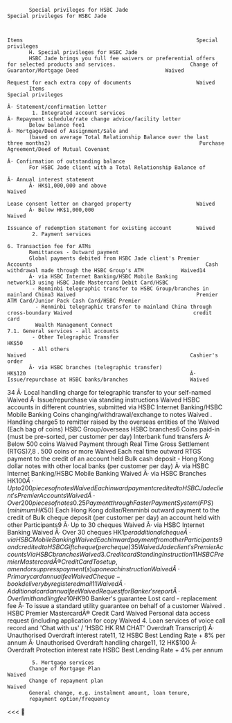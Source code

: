 


           Special privileges for HSBC Jade                                                                                                                                                     Special privileges for HSBC Jade 


                                                                                                                                   Items                                                        Special privileges 
           H. Special privileges for HSBC Jade 
           HSBC Jade brings you full fee waivers or preferential offers for selected products and services.                        Change of Guarantor/Mortgage Deed                            Waived 
                                                                                                                                   Request for each extra copy of documents                     Waived 
           Items                                                        Special privileges 
                                                                                                                                   Â· Statement/confirmation letter 
            1. Integrated account services                                                                                         Â· Repayment schedule/rate change advice/facility letter 
           Below balance fee1                                                                                                      Â· Mortgage/Deed of Assignment/Sale and 
           (based on average Total Relationship Balance over the last three months2)                                                Purchase Agreement/Deed of Mutual Covenant 
                                                                                                                                   Â· Confirmation of outstanding balance 
           For HSBC Jade client with a Total Relationship Balance of 
                                                                                                                                   Â· Annual interest statement 
           Â· HK$1,000,000 and above                                     Waived 
                                                                                                                                   Lease consent letter on charged property                     Waived 
           Â· Below HK$1,000,000                                         Waived 
                                                                                                                                   Issuance of redemption statement for existing account        Waived 
            2. Payment services 
                                                                                                                                    6. Transaction fee for ATMs 
           Remittances - Outward payment 
           Global payments debited from HSBC Jade client's Premier Accounts                                                        Cash withdrawal made through the HSBC Group's ATM            Waived14 
           Â· via HSBC Internet Banking/HSBC Mobile Banking                                                                         network13 using HSBC Jade Mastercard Debit Card/HSBC 
            - Renminbi telegraphic transfer to HSBC Group/branches in mainland China3 Waived                                       Premier ATM Card/Junior Pack Cash Card/HSBC Premier 
             - Renminbi telegraphic transfer to mainland China through cross-boundary Waived                                       credit card 
             Wealth Management Connect                                                                                              7.1. General services - all accounts 
            - Other Telegraphic Transfer                                HK$50 
            - All others                                                Waived                                                     Cashier's order 
           Â· via HSBC branches (telegraphic transfer)                   HK$120                                                     Â· Issue/repurchase at HSBC banks/branches                    Waived 
34 
           Â· Local handling charge for telegraphic transfer to your self-named Waived                                              Â· Issue/repurchase via standing instructions                 Waived 
            HSBC accounts in different countries, submitted via HSBC Internet 
            Banking/HSBC Mobile Banking                                                                                            Coins changing/withdrawal/exchange to notes                  Waived 
           . Handling charge5 to remitter raised by the overseas entities of the Waived                                            (Each bag of coins) 
            HSBC Group/overseas HSBC branches6                                                                                     Coins paid-in (must be pre-sorted, per customer per day) 
           Interbank fund transfers                                                                                                Â· Below 500 coins                                            Waived 
           Payment through Real Time Gross Settlement (RTGS)7,8                                                                    . 500 coins or more                                          Waived 
           Each real time outward RTGS payment to the credit of an account held 
                                                                                                                                   Bulk cash deposit - Hong Kong dollar notes 
           with other local banks 
                                                                                                                                   (per customer per day) 
           Â· via HSBC Internet Banking/HSBC Mobile Banking              Waived 
           Â· via HSBC Branches                                          HK$100                                                     Â· Up to 200 pieces of notes                                  Waived 
           Each inward payment credited to HSBC Jade client's Premier Accounts Waived                                              Â· Over 200 pieces of notes                                   0.25% of the full amount deposited 
           Payment through Faster Payment System (FPS)                                                                                                                                          (minimum HK$50) 
           Each Hong Kong dollar/Renminbi outward payment to the credit of                                                         Bulk cheque deposit (per customer per day) 
           an account held with other Participants9                                                                                Â· Up to 30 cheques                                           Waived 
           Â· via HSBC Internet Banking                                  Waived 
                                                                                                                                   Â· Over 30 cheques                                            HK$1 per additional cheque 
           Â· via HSBC Mobile Banking                                    Waived 
           Each inward payment from other Participants9 and credited to HSBC                                                       Gift cheque (per cheque)                                                                                 35 
                                                                        Waived 
           Jade client's Premier Accounts                                                                                          Via HSBC branches                                              Waived 
            3. Credit card                                                                                                         Standing Instruction 11 
           HSBC Premier MastercardÂ® Credit Card                                                                                    To set up, amend or suppress payment(s) upon each instruction Waived 
           Â· Primary card annual fee                                    Waived                                                     Cheque-book delivery by registered mail11                      Waived 
           Â· Additional card annual fee                                 Waived                                                     Request for Banker's report 
           Â· Overlimit handling fee10                                   HK$90                                                      Banker's guarantee 
           Lost card - replacement fee                                                                                             Â· To issue a standard utility guarantee on behalf of a customer Waived 
           . HSBC Premier MastercardÂ® Credit Card                       Waived                                                     Personal data access request (including application for copy   Waived 
            4. Loan services                                                                                                       of voice call record and 'Chat with us' / 'HSBC HK RM CHAT' 
           Overdraft                                                                                                               Transcript) 
           Â· Unauthorised Overdraft interest rate11, 12                 HSBC Best Lending Rate + 8% per annum 
           Â· Unauthorised Overdraft handling charge11, 12               HK$100 
           Â· Overdraft Protection interest rate                         HSBC Best Lending Rate + 4% per annum 


            5. Mortgage services 
           Change of Mortgage Plan                                      Waived 
           Change of repayment plan                                     Waived 
           General change, e.g. instalment amount, loan tenure, 
           repayment option/frequency 
<<<

